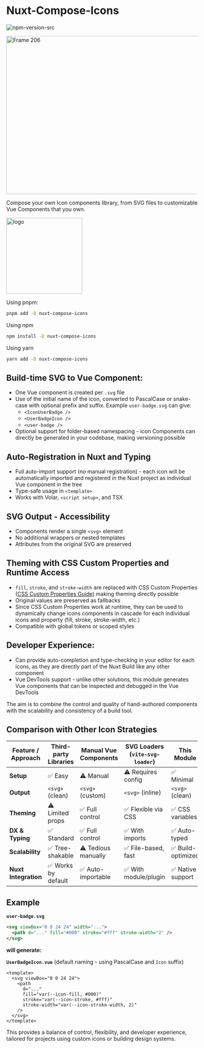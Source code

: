 # Nuxt-Compose-Icons

![npm-version-src](https://img.shields.io/npm/v/nuxt-compose-icons.svg?style=flat&colorA=000&colorB=C1272D)

<img width="1400" height="416" alt="Frame 206" src="https://github.com/user-attachments/assets/4aaba37a-4cd8-4ac3-b12b-f98171869a28" />

Compose your own Icon components library, from SVG files to customizable Vue Components that you own.

<img width="200" alt="logo" src="https://github.com/user-attachments/assets/71be7ce7-54ef-401e-84df-8dde0891cc9d" />

Using pnpm:

```bash
pnpm add -D nuxt-compose-icons
```

Using npm

```bash
npm install -D nuxt-compose-icons
```

Using yarn

```bash
yarn add -D nuxt-compose-icons
```

## Build-time SVG to Vue Component:

- One Vue component is created per `.svg` file
- Use of the initial name of the icon, converted to PascalCase or snake-case with optional prefix and suffix.
  Example `user-badge.svg` can give:
  - `<IconUserBadge />`
  - `<UserBadgeIcon />`
  - `<user-badge />`
- Optional support for folder-based namespacing - icon Components can directly be generated in your codebase, making versioning possible

## Auto-Registration in Nuxt and Typing

- Full auto-import support (no manual registration) - each icon will be automatically imported and registered in the Nuxt project as individual Vue component in the tree
- Type-safe usage in `<template>`
- Works with Volar, `<script setup>`, and TSX

## SVG Output - Accessibility

- Components render a single `<svg>` element
- No additional wrappers or nested templates
- Attributes from the original SVG are preserved

## Theming with CSS Custom Properties and Runtime Access

- `fill`, `stroke`, and `stroke-width` are replaced with CSS Custom Properties ([CSS Custom Properties Guide](https://css-tricks.com/a-complete-guide-to-custom-properties/)) making theming directly possible
- Original values are preserved as fallbacks
- Since CSS Custom Properties work at runtime, they can be used to dynamically change icons components in cascade for each individual icons and property (fill, stroke, stroke-width, etc.)
- Compatible with global tokens or scoped styles

## Developer Experience:

- Can provide auto-completion and type-checking in your editor for each icons, as they are directly part of the Nuxt Build like any other component
- Vue DevTools support - unlike other solutions, this module generates Vue components that can be inspected and debugged in the Vue DevTools

The aim is to combine the control and quality of hand-authored components with the scalability and consistency of a build tool.

## Comparison with Other Icon Strategies

| Feature / Approach   | Third-party Libraries | Manual Vue Components | SVG Loaders (`vite-svg-loader`) | **This Module**    |
| -------------------- | --------------------- | --------------------- | ------------------------------- | ------------------ |
| **Setup**            | ✅ Easy               | ⚠️ Manual             | ⚠️ Requires config              | ✅ Minimal         |
| **Output**           | `<svg>` (clean)       | `<svg>` (custom)      | `<svg>` (inline)                | `<svg>` (clean)    |
| **Theming**          | ⚠️ Limited props      | ✅ Full control       | ✅ Flexible via CSS             | ✅ CSS variables   |
| **DX & Typing**      | ✅ Standard           | ✅ Full control       | ✅ With imports                 | ✅ Auto-typed      |
| **Scalability**      | ✅ Tree-shakable      | ⚠️ Tedious manually   | ✅ File-based, fast             | ✅ Build-optimized |
| **Nuxt Integration** | ✅ Works by default   | ✅ Auto-importable    | ✅ With module/plugin           | ✅ Native support  |

## Example

**`user-badge.svg`**

```xml
<svg viewBox="0 0 24 24" width="...">
  <path d="..." fill="#000" stroke="#fff" stroke-width="2" />
</svg>
```

**will generate:**

**`UserBadgeIcon.vue`** (default naming - using PascalCase and `Icon` suffix)

```vue
<template>
  <svg viewBox="0 0 24 24">
    <path
      d="..."
      fill="var(--icon-fill, #000)"
      stroke="var(--icon-stroke, #fff)"
      stroke-width="var(--icon-stroke-width, 2)"
    />
  </svg>
</template>
```

This provides a balance of control, flexibility, and developer experience, tailored for projects using custom icons or building design systems.
